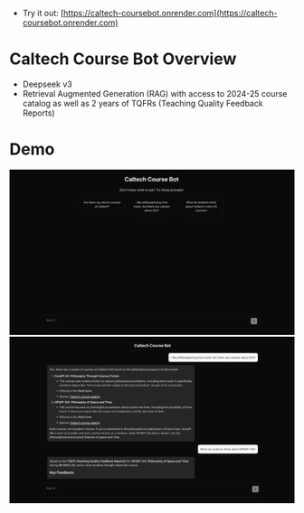 - Try it out: [https://caltech-coursebot.onrender.com](https://caltech-coursebot.onrender.com)

# Caltech Course Bot Overview
- Deepseek v3
- Retrieval Augmented Generation (RAG) with access to 2024-25 course catalog as well as 2 years of TQFRs (Teaching Quality Feedback Reports)

# Demo
![demo picture](https://github.com/mcrco/coursebot/blob/main/demo/coursebot-home.png?raw=true)
![demo picture](https://github.com/mcrco/coursebot/blob/main/demo/coursebot-philo.png?raw=true)
